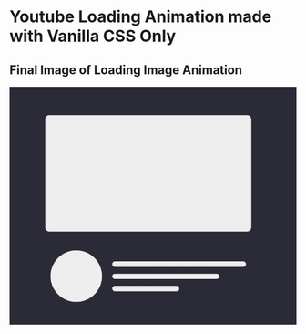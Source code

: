 # Youtube Loading Animation made with Vanilla CSS Only

## Final Image of Loading Image Animation

![Youtube Loading Animation](/Github/youtube-loding-animation.png)
